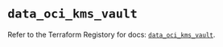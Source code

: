 # `data_oci_kms_vault`

Refer to the Terraform Registory for docs: [`data_oci_kms_vault`](https://registry.terraform.io/providers/oracle/oci/6.18.0/docs/data-sources/kms_vault).
